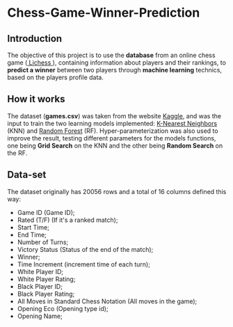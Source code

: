 # Chess-Game-Winner-Prediction


## Introduction


The objective of this project is to use the <b>database</b> from an online chess game (<a href="https://lichess.org/"> Lichess </a>), containing information about players and their rankings, to <b>predict a winner</b> between two players through <b>machine learning</b> technics, based on the players profile data.

## How it works

The dataset (<b>games.csv</b>) was taken from the website <a href="https://www.kaggle.com/datasets/datasnaek/chess">Kaggle</a>, and was the input to train the two learning models implemented: <a href="https://en.wikipedia.org/wiki/K-nearest_neighbors_algorithm">K-Nearest Neighbors</a> (KNN) and <a href="https://en.wikipedia.org/wiki/Random_forest"> Random Forest</a> (RF). Hyper-parameterization was also used to improve the result, testing different parameters for the models functions, one being <b>Grid Search</b> on the KNN and the other being <b>Random Search</b> on the RF.

## Data-set

The dataset originally has 20056 rows and a total of 16 columns defined this way:

<ul>
<li>Game ID (Game ID);</li>
<li>Rated (T/F) (If it's a ranked match);</li>
<li>Start Time;</li>
<li>End Time;</li>
<li>Number of Turns;</li>
<li>Victory Status (Status of the end of the match);</li>
<li>Winner;</li>
<li>Time Increment (increment time of each turn);</li>
<li>White Player ID;</li>
<li>White Player Rating;</li>
<li>Black Player ID;</li>
<li>Black Player Rating;</li>
<li>All Moves in Standard Chess Notation (All moves in the game);</li>
<li>Opening Eco (Opening type id);</li>
<li>Opening Name;</li>
</ul>
